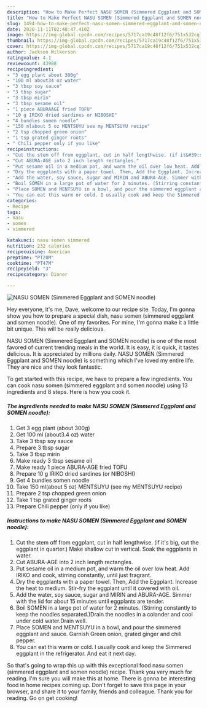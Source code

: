 ```yaml
---
description: "How to Make Perfect NASU SOMEN (Simmered Eggplant and SOMEN noodle)"
title: "How to Make Perfect NASU SOMEN (Simmered Eggplant and SOMEN noodle)"
slug: 1494-how-to-make-perfect-nasu-somen-simmered-eggplant-and-somen-noodle
date: 2020-11-11T02:48:47.410Z
image: https://img-global.cpcdn.com/recipes/5717ca19c48f12f6/751x532cq70/nasu-somen-simmered-eggplant-and-somen-noodle-recipe-main-photo.jpg
thumbnail: https://img-global.cpcdn.com/recipes/5717ca19c48f12f6/751x532cq70/nasu-somen-simmered-eggplant-and-somen-noodle-recipe-main-photo.jpg
cover: https://img-global.cpcdn.com/recipes/5717ca19c48f12f6/751x532cq70/nasu-somen-simmered-eggplant-and-somen-noodle-recipe-main-photo.jpg
author: Jackson Wilkerson
ratingvalue: 4.1
reviewcount: 43988
recipeingredient:
- "3 egg plant about 300g"
- "100 ml about34 oz water"
- "3 tbsp soy sauce"
- "3 tbsp sugar"
- "3 tbsp mirin"
- "3 tbsp sesame oil"
- "1 piece ABURAAGE fried TOFU"
- "10 g IRIKO dried sardines or NIBOSHI"
- "4 bundles somen noodle"
- "150 mlabout 5 oz MENTSUYU see my MENTSUYU recipe"
- "2 tsp chopped green onion"
- "1 tsp grated ginger roots"
- " Chili pepper only if you like"
recipeinstructions:
- "Cut the stem off from eggplant, cut in half lengthwise. (if it&#39;s big, cut the eggplant in quarter.) Make shallow cut in vertical. Soak the eggplants in water."
- "Cut ABURA-AGE into 2 inch length rectangles."
- "Put sesame oil in a medium pot, and warm the oil over low heat. Add IRIKO and cook, stirring constantly, until just fragrant."
- "Dry the eggplants with a paper towel. Then, Add the Eggplant. Increase the heat to medium. Stir-fry the eggplant until it covered with oil."
- "Add the water, soy sauce, sugar and MIRIN and ABURA-AGE. Simmer with the lid for about 15 minutes until eggplants are tender."
- "Boil SOMEN in a large pot of water for 2 minutes. (Stirring constantly to keep the noodles separated.)Drain the noodles in a colander and cool under cold water.Drain well."
- "Place SOMEN and MENTSUYU in a bowl, and pour the simmered eggplant and sauce. Garnish Green onion, grated ginger and chili pepper."
- "You can eat this warm or cold. I usually cook and keep the Simmered eggplant in the refrigerator. And eat it next day."
categories:
- Recipe
tags:
- nasu
- somen
- simmered

katakunci: nasu somen simmered 
nutrition: 232 calories
recipecuisine: American
preptime: "PT20M"
cooktime: "PT47M"
recipeyield: "3"
recipecategory: Dinner

---
```



![NASU SOMEN (Simmered Eggplant and SOMEN noodle)](https://img-global.cpcdn.com/recipes/5717ca19c48f12f6/751x532cq70/nasu-somen-simmered-eggplant-and-somen-noodle-recipe-main-photo.jpg)

Hey everyone, it's me, Dave, welcome to our recipe site. Today, I'm gonna show you how to prepare a special dish, nasu somen (simmered eggplant and somen noodle). One of my favorites. For mine, I'm gonna make it a little bit unique. This will be really delicious.



NASU SOMEN (Simmered Eggplant and SOMEN noodle) is one of the most favored of current trending meals in the world. It is easy, it is quick, it tastes delicious. It is appreciated by millions daily. NASU SOMEN (Simmered Eggplant and SOMEN noodle) is something which I've loved my entire life. They are nice and they look fantastic.


To get started with this recipe, we have to prepare a few ingredients. You can cook nasu somen (simmered eggplant and somen noodle) using 13 ingredients and 8 steps. Here is how you cook it.

<!--inarticleads1-->

##### The ingredients needed to make NASU SOMEN (Simmered Eggplant and SOMEN noodle):

1. Get 3 egg plant (about 300g)
1. Get 100 ml (about3.4 oz) water
1. Take 3 tbsp soy sauce
1. Prepare 3 tbsp sugar
1. Take 3 tbsp mirin
1. Make ready 3 tbsp sesame oil
1. Make ready 1 piece ABURA-AGE fried TOFU
1. Prepare 10 g IRIKO dried sardines (or NIBOSHI)
1. Get 4 bundles somen noodle
1. Take 150 ml(about 5 oz) MENTSUYU (see my MENTSUYU recipe)
1. Prepare 2 tsp chopped green onion
1. Take 1 tsp grated ginger roots
1. Prepare  Chili pepper (only if you like)




<!--inarticleads2-->

##### Instructions to make NASU SOMEN (Simmered Eggplant and SOMEN noodle):

1. Cut the stem off from eggplant, cut in half lengthwise. (if it&#39;s big, cut the eggplant in quarter.) Make shallow cut in vertical. Soak the eggplants in water.
1. Cut ABURA-AGE into 2 inch length rectangles.
1. Put sesame oil in a medium pot, and warm the oil over low heat. Add IRIKO and cook, stirring constantly, until just fragrant.
1. Dry the eggplants with a paper towel. Then, Add the Eggplant. Increase the heat to medium. Stir-fry the eggplant until it covered with oil.
1. Add the water, soy sauce, sugar and MIRIN and ABURA-AGE. Simmer with the lid for about 15 minutes until eggplants are tender.
1. Boil SOMEN in a large pot of water for 2 minutes. (Stirring constantly to keep the noodles separated.)Drain the noodles in a colander and cool under cold water.Drain well.
1. Place SOMEN and MENTSUYU in a bowl, and pour the simmered eggplant and sauce. Garnish Green onion, grated ginger and chili pepper.
1. You can eat this warm or cold. I usually cook and keep the Simmered eggplant in the refrigerator. And eat it next day.




So that's going to wrap this up with this exceptional food nasu somen (simmered eggplant and somen noodle) recipe. Thank you very much for reading. I'm sure you will make this at home. There is gonna be interesting food in home recipes coming up. Don't forget to save this page in your browser, and share it to your family, friends and colleague. Thank you for reading. Go on get cooking!

